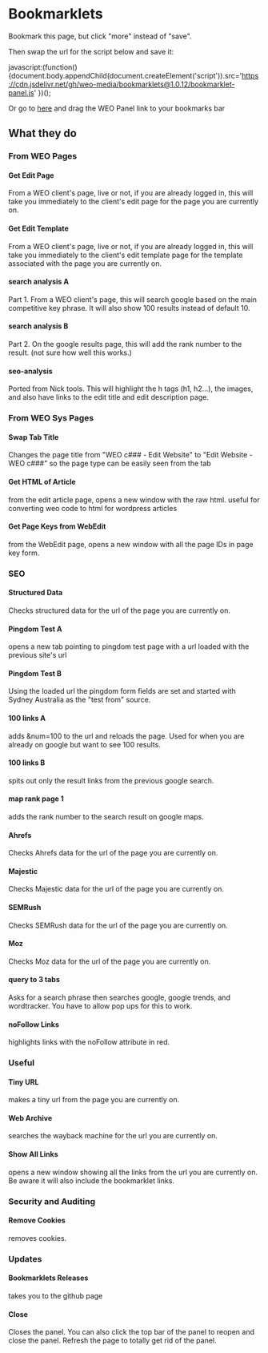 # Bookmarklets

Bookmark this page, but click "more" instead of "save".

Then swap the url for the script below and save it:

javascript:(function(){document.body.appendChild(document.createElement('script')).src='https://cdn.jsdelivr.net/gh/weo-media/bookmarklets@1.0.12/bookmarklet-panel.js' })();

Or go to [here](http://www.weo2.com/p/dentist-Bookmarklets-Panel-p43800.asp) and drag the WEO Panel link to your bookmarks bar

## What they do

### From WEO Pages
#### Get Edit Page
From a WEO client's page, live or not, if you are already logged in, this will take you immediately to the client's edit page for the page you are currently on.
#### Get Edit Template
From a WEO client's page, live or not, if you are already logged in, this will take you immediately to the client's edit template page for the template associated with the page you are currently on.
#### search analysis A
Part 1. From a WEO client's page, this will search google based on the main competitive key phrase. It will also show 100 results instead of default 10.
#### search analysis B
Part 2. On the google results page, this will add the rank number to the result. (not sure how well this works.)
#### seo-analysis
Ported from Nick tools. This will highlight the h tags (h1, h2...), the images, and also have links to the edit title and edit description page.

### From WEO Sys Pages
#### Swap Tab Title
Changes the page title from "WEO c### - Edit Website" to "Edit Website - WEO c###" so the page type can be easily seen from the tab
#### Get HTML of Article
from the edit article page, opens a new window with the raw html. useful for converting weo code to html for wordpress articles
#### Get Page Keys from WebEdit
from the WebEdit page, opens a new window with all the page IDs in page key form.

### SEO
#### Structured Data
Checks structured data for the url of the page you are currently on.
#### Pingdom Test A
opens a new tab pointing to pingdom test page with a url loaded with the previous site's url
#### Pingdom Test B
Using the loaded url the pingdom form fields are set and started with Sydney Australia as the "test from" source.
#### 100 links A
adds &num=100 to the url and reloads the page. Used for when you are already on google but want to see 100 results.
#### 100 links B
spits out only the result links from the previous google search. 
#### map rank page 1
adds the rank number to the search result on google maps.
#### Ahrefs
Checks Ahrefs data for the url of the page you are currently on.
#### Majestic
Checks Majestic data for the url of the page you are currently on.
#### SEMRush
Checks SEMRush data for the url of the page you are currently on.
#### Moz
Checks Moz data for the url of the page you are currently on.
#### query to 3 tabs
Asks for a search phrase then searches google, google trends, and wordtracker. You have to allow pop ups for this to work.
#### noFollow Links
highlights links with the noFollow attribute in red.

### Useful
#### Tiny URL
makes a tiny url from the page you are currently on.
#### Web Archive
searches the wayback machine for the url you are currently on.
#### Show All Links
opens a new window showing all the links from the url you are currently on. Be aware it will also include the bookmarklet links.

### Security and Auditing
#### Remove Cookies
removes cookies.

### Updates
#### Bookmarklets Releases
takes you to the github page
#### Close
Closes the panel. You can also click the top bar of the panel to reopen and close the panel. Refresh the page to totally get rid of the panel.